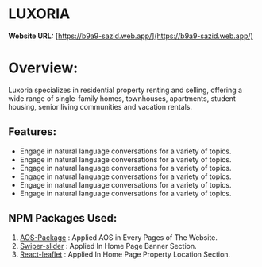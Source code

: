 # **LUXORIA**

**Website URL:** [https://b9a9-sazid.web.app/](https://b9a9-sazid.web.app/)

# Overview:
Luxoria specializes in residential property renting and selling, offering a wide range of single-family homes, townhouses, apartments, student housing, senior living communities and vacation rentals.

## Features:

- Engage in natural language conversations  for a variety of topics.
- Engage in natural language conversations  for a variety of topics.
- Engage in natural language conversations  for a variety of topics.
- Engage in natural language conversations  for a variety of topics.
- Engage in natural language conversations  for a variety of topics.
- Engage in natural language conversations  for a variety of topics.

## NPM Packages Used:

1. [AOS-Package](https://michalsnik.github.io/aos/) : Applied AOS in Every Pages of The Website.
2. [Swiper-slider](https://swiperjs.com/) : Applied In Home Page Banner Section.
3. [React-leaflet](https://react-leaflet.js.org/) : Applied In Home Page Property Location Section.



